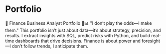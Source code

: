 # Portfolio
🚀 Finance Business Analyst Portfolio 🏦📊 "I don’t play the odds—I make them."  This portfolio isn’t just about data—it’s about strategy, precision, and results. I extract insights with SQL, predict risks with Python, and build real-time dashboards that drive decisions. Finance is about power and foresight—I don’t follow trends, I anticipate them.
